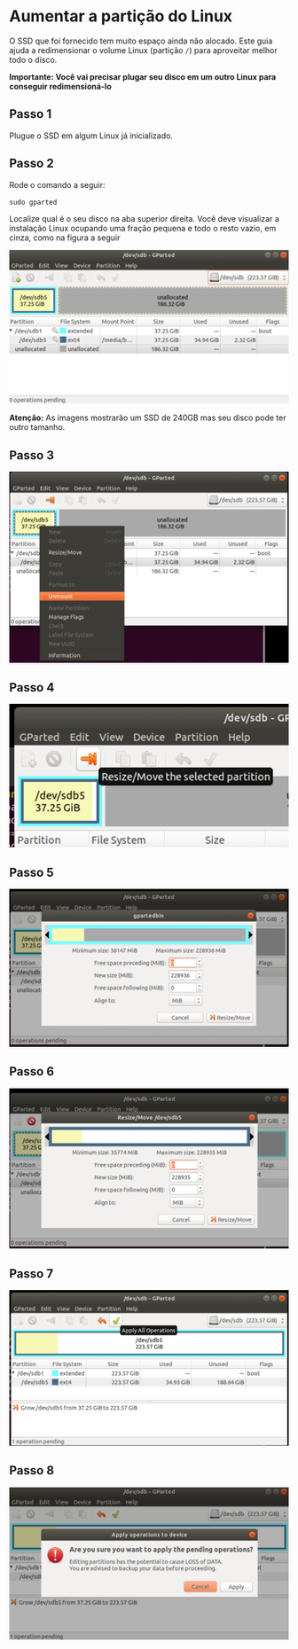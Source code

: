 # Aumentar a partição do Linux

O SSD que foi fornecido tem muito espaço ainda  não alocado.  Este guia ajuda a redimensionar o volume Linux (partição `/`) para aproveitar melhor todo o disco.

**Importante: Você vai precisar plugar seu disco em um outro Linux para conseguir redimensioná-lo**

## Passo 1

Plugue o SSD em algum Linux já inicializado.

## Passo 2

Rode o comando a seguir:

    sudo gparted

Localize qual é o seu disco na aba superior direita. Você deve visualizar a instalação Linux ocupando uma fração pequena e todo o resto vazio, em cinza, como na figura a seguir

![](img/gparted1.png)

**Atenção:** As imagens mostrarão um SSD de 240GB mas seu disco pode ter outro tamanho.

## Passo 3

![](img/gparted2.png)

## Passo 4


![](img/gparted3.png)

## Passo 5

![](img/gparted4.png)

## Passo 6

![](img/gparted5.png)


## Passo 7

![](img/gparted6.png)


## Passo 8

![](img/gparted7.png)


